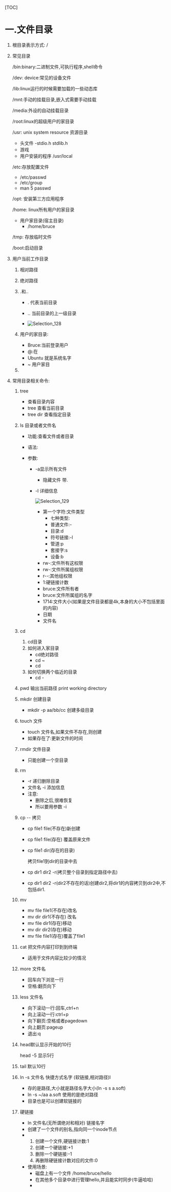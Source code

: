 [TOC]

# 一.文件目录

1. 根目录表示方式: /

2. 常见目录

   /bin:binary:二进制文件,可执行程序,shell命令

   /dev: device:常见的设备文件

   /lib:linux运行的时候需要加载的一些动态库

   /mnt:手动的挂载目录,嵌入式需要手动挂载

   /media:外设的自动挂载目录

   /root:linux的超级用户的家目录

   /usr: unix system resource 资源目录

   - 头文件 -stdio.h stdlib.h
   - 游戏 
   - 用户安装的程序 /usr/local

   /etc:存放配置文件

   - /etc/passwd
   - /etc/group
   - man 5 passwd

   /opt: 安装第三方应用程序

   /home: linux所有用户的家目录

   - 用户家目录(宿主目录)
     - /home/bruce

   /tmp: 存放临时文件

   /boot:启动目录

3. 用户当前工作目录

   1. 相对路径

   2. 绝对路径

   3. .和..

      - . 代表当前目录
      - .. 当前目录的上一级目录


      - ![Selection_128](/home/bruce/Pictures/Selection_128.bmp)

   4. 用户的家目录:

      - Bruce:当前登录用户
      - @:在
      - Ubuntu 就是系统名字
      - ~ 用户家目 

   5.  

4. 常用目录相关命令:

   1. tree 

      - 查看目录内容
      - tree 查看当前目录
      - tree dir 查看指定目录

   2. ls 目录或者文件名

      - 功能:查看文件或者目录

      - 语法:

      - 参数:

        - -a显示所有文件

          - 隐藏文件 带. 

        - -l 详细信息

          ![Selection_129](/home/bruce/Pictures/Selection_129.bmp)

          - 第一个字符:文件类型
            - 七种类型:
            - 普通文件:-
            - 目录:d
            - 符号链接:-l
            -  管道:p
            - 套接字:s
            - 设备:b
          - rw-:文件所有这权限
          - rw-:文件所属组权限
          - r--:其他组权限
          - 1:硬链接计数
          - bruce:文件所有者
          - bruce:文件所属组的名字
          - 1714:文件大小(如果是文件目录都是4k,本身的大小不包括里面的内容)
          - 日期
          - 文件名

   3. cd 

      1. cd目录
      2. 如何进入家目录
         - cd绝对路径
         - cd ~
         - cd
      3. 如何切换两个临近的目录
         - cd -

   4. pwd 输出当前路径 print working directory

   5. mkdir 创建目录

      - mkdir -p aa/bb/cc 创建多级目录

   6. touch 文件

      - touch 文件名,如果文件不存在,则创建
      - 如果存在了:更新文件的时间

   7. rmdir 文件目录

      - 只能创建一个空目录

   8. rm 

      - -r 递归删除目录
      - 文件名 -i 添加信息
      - 注意:
        - 删除之后,很难恢复
        - 所以要用参数 -i

   9. cp -- 拷贝 

      - cp file1 file(不存在)新创建

      - cp file1 file(存在) 覆盖原来文件

      - cp file1 dir(存在的目录)

        拷贝file1到dir的目录中去

      - cp dir1 dir2 -r(拷贝整个目录到指定路径中去)

      - cp dir1 dir2 -r(dir2不存在的话)创建dir2,将dir1的内容拷贝到dir2中,不包括dir1.

   10. mv 

       - mv file file1(不存在)改名
       - mv dir dir1(不存在) 改名
       - mv file dir1(存在)移动
       - mv dir dir2(存在)移动
       - mv file file1(存在)覆盖了file1

   11. cat 把文件内容打印到到终端

       - 适用于文件内容比较少的情况

   12. more 文件名

       - 回车向下浏览一行
       - 空格:翻页向下

   13. less 文件名

       - 向下滚动一行:回车,ctrl+n
       - 向上滚动一行:ctrl+p
       - 向下翻页:空格或者pagedown
       - 向上翻页:pageup
       - 退出:q

   14. head默认显示开始的10行

       head -5 显示5行

   15. tail 默认10行

   16. ln -s 文件名 快捷方式名字 (软链接,相对路径)l

       - 存的是路径,大小就是路径名字大小(ln -s s a.soft)
       - ln -s ~/aa a.soft 使用的是绝对路径
       - 目录也是可以创建软链接的

   17. 硬链接

       - ln 文件名(无所谓绝对和相对) 链接名字
       - 创建了一个文件的别名,指向同一个inode节点
       - 1. 创建一个文件,硬链接计数:1
         2. 创建一个硬链接:+1
         3. 删除一个硬链接:-1
         4. 再删除硬链接计数对应的文件:0
       - 使用场景:
         - 磁盘上有一个文件 /home/bruce/hello
         - 在其他多个目录中进行管理hello,并且能实时同步(牛逼哈哈)
         - ​